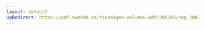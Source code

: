 ```yaml
---
layout: default
UpRedirect: https://pdf.swedeb.se/riksdagen-volumeG-pdf/200203/reg_200203/reg_200203_0061.pdf
---
```

